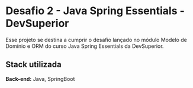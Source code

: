 # Desafio 2 - Java Spring Essentials - DevSuperior

Esse projeto se destina a cumprir o desafio lançado no módulo Modelo de Domínio e ORM do curso Java Spring Essentials da DevSuperior.

## Stack utilizada

**Back-end:** Java, SpringBoot
